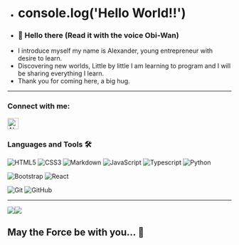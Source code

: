 - # console.log('Hello World!!')
- ### 👋 Hello there (Read it with the voice Obi-Wan)
- I introduce myself my name is Alexander, young entrepreneur with desire to learn.
- Discovering new worlds, Little by little I am learning to program and I will be sharing everything I learn.
- Thank you for coming here, a big hug.
- ------------------------------------------------------
### Connect with me:
<p align="left">
<a href="https://www.linkedin.com/in/alexander-paniagua-84873a244/" target="blank"><img align="center" src="https://user-images.githubusercontent.com/10210567/140838329-299967f6-0fb5-427d-b1f1-d5140b9b252f.png" alt="Alexander Paniagua" height="25" width="25" /></a>
</p>

### Languages and Tools 🛠 

![HTML5](https://img.shields.io/badge/-HTML5-%23E44D27?style=flat-square&logo=html5&logoColor=ffffff)
![CSS3](https://img.shields.io/badge/-CSS3-%231572B6?style=flat-square&logo=css3)
![Markdown](https://img.shields.io/badge/-Markdown-000000?style=flat-square&logo=markdown)
![JavaScript](https://img.shields.io/badge/-JavaScript-%23F7DF1C?style=flat-square&logo=javascript&logoColor=000000&color=%23F7DF1C)
![Typescript](https://img.shields.io/badge/-Typescript-61DAFB?style=flat-square&logo=typescript&logoColor=ffffff&color=007acc)
![Python](http://img.shields.io/badge/-Python-3776AB?style=flat-square&logo=python&logoColor=ffffff)

![Bootstrap](https://img.shields.io/badge/-Bootstrap-563D7C?style=flat-square&logo=Bootstrap)
![React](https://img.shields.io/badge/-React-61DAFB?style=flat-square&logo=react&logoColor=ffffff)

![Git](https://img.shields.io/badge/-Git-%23F05032?style=flat-square&logo=git&logoColor=%23ffffff)
![GitHub](https://img.shields.io/badge/-GitHub-181717?style=flat-square&logo=github)
- ------------------------------------------------------
<a href="https://github.com/anuraghazra/github-readme-stats"><img align="center" src="https://github-readme-stats.vercel.app/api?username=AlexanderSDF&show_icons=true&theme=dracula" /></a><a href="https://github.com/anuraghazra/convoychat"><img align="center" src="https://github-readme-stats.vercel.app/api/top-langs/?username=AlexanderSDF&theme=dracula&layout=compact" /></a>

## May the Force be with you... 👋 
